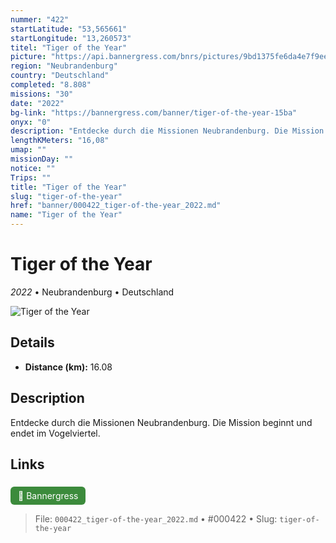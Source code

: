 ```yaml
---
nummer: "422"
startLatitude: "53,565661"
startLongitude: "13,260573"
titel: "Tiger of the Year"
picture: "https://api.bannergress.com/bnrs/pictures/9bd1375fe6da4e7f9eed0602da68c097"
region: "Neubrandenburg"
country: "Deutschland"
completed: "8.808"
missions: "30"
date: "2022"
bg-link: "https://bannergress.com/banner/tiger-of-the-year-15ba"
onyx: "0"
description: "Entdecke durch die Missionen Neubrandenburg. Die Mission beginnt  und endet im Vogelviertel."
lengthKMeters: "16,08"
umap: ""
missionDay: ""
notice: ""
Trips: ""
title: "Tiger of the Year"
slug: "tiger-of-the-year"
href: "banner/000422_tiger-of-the-year_2022.md"
name: "Tiger of the Year"
---
```

# Tiger of the Year

*2022* • Neubrandenburg • Deutschland

![Tiger of the Year](https://api.bannergress.com/bnrs/pictures/9bd1375fe6da4e7f9eed0602da68c097)



## Details
- **Distance (km):** 16.08






## Description
Entdecke durch die Missionen Neubrandenburg. Die Mission beginnt  und endet im Vogelviertel.



## Links
<a href="https://bannergress.com/banner/tiger-of-the-year-15ba" style="display:inline-block;margin:6px 8px 0 0;padding:6px 12px;background:#3c8b3c;color:#fff;text-decoration:none;border-radius:6px;">🔗 Bannergress</a>




> File: `000422_tiger-of-the-year_2022.md` • #000422 • Slug: `tiger-of-the-year`
